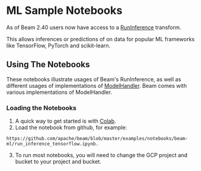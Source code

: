 <!--
    Licensed to the Apache Software Foundation (ASF) under one
    or more contributor license agreements.  See the NOTICE file
    distributed with this work for additional information
    regarding copyright ownership.  The ASF licenses this file
    to you under the Apache License, Version 2.0 (the
    "License"); you may not use this file except in compliance
    with the License.  You may obtain a copy of the License at

      http://www.apache.org/licenses/LICENSE-2.0

    Unless required by applicable law or agreed to in writing,
    software distributed under the License is distributed on an
    "AS IS" BASIS, WITHOUT WARRANTIES OR CONDITIONS OF ANY
    KIND, either express or implied.  See the License for the
    specific language governing permissions and limitations
    under the License.
-->
# ML Sample Notebooks

As of Beam 2.40 users now have access to a
[RunInference](https://beam.apache.org/releases/pydoc/current/apache_beam.ml.inference.base.html#apache_beam.ml.inference.base.RunInference)
transform.

This allows inferences or predictions of on data for
popular ML frameworks like TensorFlow, PyTorch and
scikit-learn.

## Using The Notebooks

These notebooks illustrate usages of Beam's RunInference, as well as different
usages of implementations of [ModelHandler](https://beam.apache.org/releases/pydoc/current/apache_beam.ml.inference.base.html#apache_beam.ml.inference.base.ModelHandler).
Beam comes with various implementations of ModelHandler. 

### Loading the Notebooks

1. A quick way to get started is with [Colab](colab.sandbox.google.com).
2. Load the notebook from github, for example:
```
https://github.com/apache/beam/blob/master/examples/notebooks/beam-ml/run_inference_tensorflow.ipynb. 
```

3. To run most notebooks, you will need to change the GCP project and bucket
to your project and bucket.
